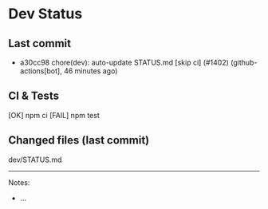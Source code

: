 # Dev Status

## Last commit
- a30cc98 chore(dev): auto-update STATUS.md [skip ci] (#1402) (github-actions[bot], 46 minutes ago)
## CI & Tests
[OK] npm ci
[FAIL] npm test

## Changed files (last commit)
dev/STATUS.md

---
Notes:
- ...
